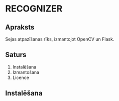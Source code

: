 # RECOGNIZER
## Apraksts
Sejas atpazīšanas rīks, izmantojot OpenCV un Flask.
## Saturs
1. Instalēšana
2. Izmantošana
3. Licence
## Instalēšana
